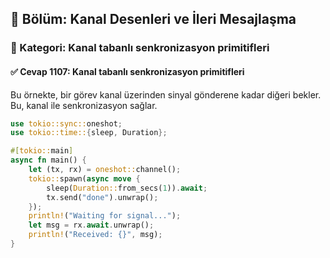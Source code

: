 ## 📘 Bölüm: Kanal Desenleri ve İleri Mesajlaşma  
### 🔹 Kategori: Kanal tabanlı senkronizasyon primitifleri  
#### ✅ Cevap 1107: Kanal tabanlı senkronizasyon primitifleri

Bu örnekte, bir görev kanal üzerinden sinyal gönderene kadar diğeri bekler. Bu, kanal ile senkronizasyon sağlar.

```rust
use tokio::sync::oneshot;
use tokio::time::{sleep, Duration};

#[tokio::main]
async fn main() {
    let (tx, rx) = oneshot::channel();
    tokio::spawn(async move {
        sleep(Duration::from_secs(1)).await;
        tx.send("done").unwrap();
    });
    println!("Waiting for signal...");
    let msg = rx.await.unwrap();
    println!("Received: {}", msg);
}
```

